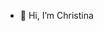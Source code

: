 - 👋 Hi, I’m Christina

<!---
christinaadanks/christinaadanks is a ✨ special ✨ repository because its `README.md` (this file) appears on your GitHub profile.
You can click the Preview link to take a look at your changes.
--->
